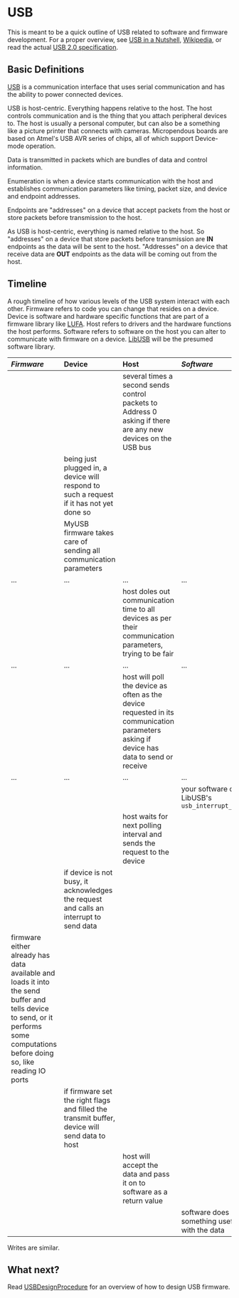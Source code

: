 # USB #

This is meant to be a quick outline of USB related to software and firmware development.  For a proper overview, see [USB in a Nutshell](http://www.beyondlogic.org/usbnutshell/), [Wikipedia](http://en.wikipedia.org/wiki/USB), or read the actual [USB 2.0 specification](http://www.usb.org/developers/docs/).

## Basic Definitions ##

[USB](http://en.wikipedia.org/wiki/USB) is a communication interface that uses serial communication and has the ability to power connected devices.

USB is host-centric.  Everything happens relative to the host.  The host controls communication and is the thing that you attach peripheral devices to.  The host is usually a personal computer, but can also be a something like a picture printer that connects with cameras.  Micropendous boards are based on Atmel's USB AVR series of chips, all of which support Device-mode operation.

Data is transmitted in packets which are bundles of data and control information.

Enumeration is when a device starts communication with the host and establishes communication parameters like timing, packet size, and device and endpoint addresses.

Endpoints are "addresses" on a device that accept packets from the host or store packets before transmission to the host.

As USB is host-centric, everything is named relative to the host.  So "addresses" on a device that store packets before transmission are **IN** endpoints as the data will be sent to the host.  "Addresses" on a device that receive data are **OUT** endpoints as the data will be coming out from the host.

## Timeline ##

A rough timeline of how various levels of the USB system interact with each other.  Firmware refers to code you can change that resides on a device.  Device is software and hardware specific functions that are part of a firmware library like [LUFA](http://www.fourwalledcubicle.com/LUFA.php).  Host refers to drivers and the hardware functions the host performs.  Software refers to software on the host you can alter to communicate with firmware on a device.  [LibUSB](http://libusb.sourceforge.net/) will be the presumed software library.

| _**Firmware**_ | **Device** | **Host** | _**Software**_ |
|:---------------|:-----------|:---------|:---------------|
|                |            | several times a second sends control packets to Address 0 asking if there are any new devices on the USB bus  |                |
|                | being just plugged in, a device will respond to such a request if it has not yet done so  |          |                |
|                | MyUSB firmware takes care of sending all communication parameters  |          |                |
| ...            | ...        | ...      | ...            |
|                |            | host doles out communication time to all devices as per their communication parameters, trying to be fair  |                |
| ...            | ...        | ...      | ...            |
|                |            | host will poll the device as often as the device requested in its communication parameters asking if device has data to send or receive  |                |
| ...            | ...        | ...      | ...            |
|                |            |          | your software calls LibUSB's `usb_interrupt_read` |
|                |            | host waits for next polling interval and sends the request to the device  |                |
|                | if device is not busy, it acknowledges the request and calls an interrupt to send data  |          |                |
| firmware either already has data available and loads it into the send buffer and tells device to send, or it performs some computations before doing so, like reading IO ports|            |          |                |
|                | if firmware set the right flags and filled the transmit buffer, device will send data to host  |          |                |
|                |            | host will accept the data and pass it on to software as a return value  |                |
|                |            |          | software does something useful with the data  |

Writes are similar.


## What next? ##

Read [USBDesignProcedure](USBDesignProcedure.md) for an overview of how to design USB firmware.